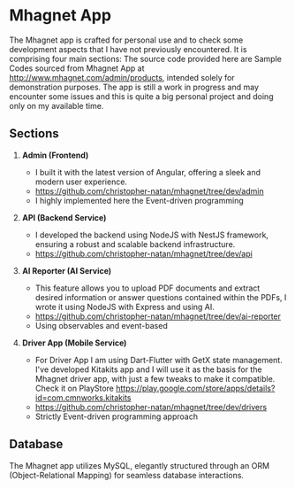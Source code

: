 # Mhagnet App

The Mhagnet app is crafted for personal use and to check some development aspects that I have not previously encountered. It is comprising four main sections:
The source code provided here are Sample Codes sourced from Mhagnet App at http://www.mhagnet.com/admin/products, intended solely for demonstration purposes.
The app is still a work in progress and may encounter some issues and this is quite a big personal project and doing only on my available time.


## Sections

1. **Admin (Frontend)**
    - I built it with the latest version of Angular, offering a sleek and modern user experience.
    - https://github.com/christopher-natan/mhagnet/tree/dev/admin
    - I highly implemented here the Event-driven programming

2. **API (Backend Service)**
    - I developed the backend using NodeJS with NestJS framework, ensuring a robust and scalable backend infrastructure.
    - https://github.com/christopher-natan/mhagnet/tree/dev/api

3. **AI Reporter (AI Service)**
    - This feature allows you to upload PDF documents and extract desired information or answer questions contained within the PDFs, I wrote it using NodeJS with Express and using AI.
    - https://github.com/christopher-natan/mhagnet/tree/dev/ai-reporter
    - Using observables and  event-based
   
3. **Driver App (Mobile Service)**
   - For Driver App I am using Dart-Flutter with GetX state management. I've developed Kitakits app and I will use it as the basis for the Mhagnet driver app,
     with just a few tweaks to make it compatible. Check it on PlayStore https://play.google.com/store/apps/details?id=com.cmnworks.kitakits
   - https://github.com/christopher-natan/mhagnet/tree/dev/drivers
   - Strictly Event-driven programming approach

## Database

The Mhagnet app utilizes MySQL, elegantly structured through an ORM (Object-Relational Mapping) for seamless database interactions.




